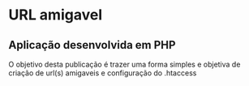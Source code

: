 # URL amigavel

## Aplicação desenvolvida em PHP

O objetivo desta publicação é trazer uma forma simples e objetiva de criação de url(s) amigaveis e configuração do .htaccess 
